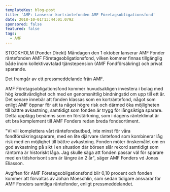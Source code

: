 ```yaml
---
templateKey: blog-post
title: 'AMF: Lanserar korträntefonden AMF Företagsobligationsfond'
date: 2018-10-01T13:44:01.079Z
sponsored: false
featured: false
tags:
  - AMF
---
```

STOCKHOLM (Fonder Direkt) Måndagen den 1 oktober lanserar AMF Fonder räntefonden AMF Företagsobligationsfond, vilken kommer finnas tillgänglig både inom kollektivavtalad tjänstepension (AMF Fondförsäkring) och privat sparande.

Det framgår av ett pressmeddelande från AMF.

AMF Företagsobligationsfond kommer huvudsakligen investera i bolag med hög kreditvärdighet och med en genomsnittlig bindningstid om upp till ett år. Det senare innebär att fonden klassas som en korträntefond, något som enligt AMF öppnar för att ta något högre risk och därmed öka möjligheten till bättre avkastning, samtidigt som fonden är trygg för långsiktiga sparare. Detta upplägg benämns som en förstärkning, som i dagens ränteklimat är ett bra komplement till AMF Fonders redan breda fondsortiment. 

"Vi vill komplettera vårt räntefondsutbud, inte minst för våra fondförsäkringssparare, med en lite djärvare räntefond som kombinerar låg risk med en möjlighet till bättre avkastning. Fonden möter önskemålet om en god avkastning på sikt i en situation där börsen slår rekord samtidigt som räntorna är historiskt låga. Jag skulle säga att fonden passar väl för sparare med en tidshorisont som är längre än 2 år", säger AMF Fonders vd Jonas Eliasson.

Avgiften för AMF Företagsobligationsfond blir 0,10 procent och fonden kommer att förvaltas av Johan Moeschlin, som sedan tidigare ansvarar för AMF Fonders samtliga räntefonder, enligt pressmeddelandet.
